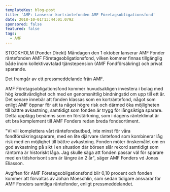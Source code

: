 ```yaml
---
templateKey: blog-post
title: 'AMF: Lanserar korträntefonden AMF Företagsobligationsfond'
date: 2018-10-01T13:44:01.079Z
sponsored: false
featured: false
tags:
  - AMF
---
```

STOCKHOLM (Fonder Direkt) Måndagen den 1 oktober lanserar AMF Fonder räntefonden AMF Företagsobligationsfond, vilken kommer finnas tillgänglig både inom kollektivavtalad tjänstepension (AMF Fondförsäkring) och privat sparande.

Det framgår av ett pressmeddelande från AMF.

AMF Företagsobligationsfond kommer huvudsakligen investera i bolag med hög kreditvärdighet och med en genomsnittlig bindningstid om upp till ett år. Det senare innebär att fonden klassas som en korträntefond, något som enligt AMF öppnar för att ta något högre risk och därmed öka möjligheten till bättre avkastning, samtidigt som fonden är trygg för långsiktiga sparare. Detta upplägg benämns som en förstärkning, som i dagens ränteklimat är ett bra komplement till AMF Fonders redan breda fondsortiment. 

"Vi vill komplettera vårt räntefondsutbud, inte minst för våra fondförsäkringssparare, med en lite djärvare räntefond som kombinerar låg risk med en möjlighet till bättre avkastning. Fonden möter önskemålet om en god avkastning på sikt i en situation där börsen slår rekord samtidigt som räntorna är historiskt låga. Jag skulle säga att fonden passar väl för sparare med en tidshorisont som är längre än 2 år", säger AMF Fonders vd Jonas Eliasson.

Avgiften för AMF Företagsobligationsfond blir 0,10 procent och fonden kommer att förvaltas av Johan Moeschlin, som sedan tidigare ansvarar för AMF Fonders samtliga räntefonder, enligt pressmeddelandet.
